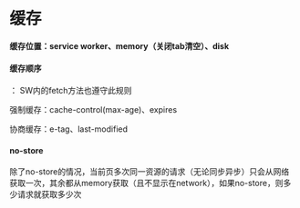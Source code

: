 # 缓存

#### 缓存位置：service worker、memory（关闭tab清空）、disk

#### 缓存顺序
：
SW内的fetch方法也遵守此规则

强制缓存：cache-control(max-age)、expires

协商缓存：e-tag、last-modified

#### no-store

除了no-store的情况，当前页多次同一资源的请求（无论同步异步）只会从网络获取一次，其余都从memory获取（且不显示在network），如果no-store，则多少请求就获取多少次